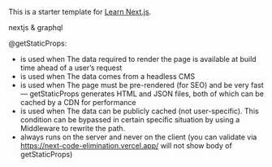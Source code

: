 This is a starter template for [Learn Next.js](https://nextjs.org/learn).

nextjs & graphql

@getStaticProps:
- is used when The data required to render the page is available at build time ahead of a user’s request
- is used when The data comes from a headless CMS
- is used when The page must be pre-rendered (for SEO) and be very fast — getStaticProps generates HTML and JSON files, both of which can be cached by a CDN for performance
- is used when The data can be publicly cached (not user-specific). This condition can be bypassed in certain specific situation by using a Middleware to rewrite the path.
- always runs on the server and never on the client (you can validate via https://next-code-elimination.vercel.app/ will not show body of getStaticProps)


